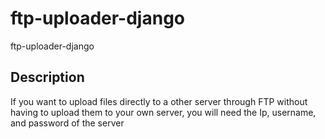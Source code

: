 # ftp-uploader-django
ftp-uploader-django
## Description
If you want to upload files directly to a  other server through FTP without having to upload them to your own server, you will need the Ip, username, and password of the server
